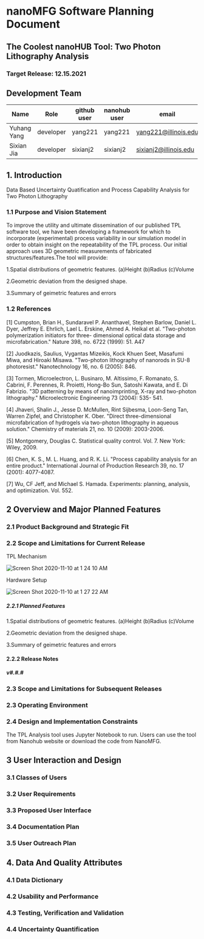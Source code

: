 # nanoMFG Software Planning Document
<!-- Replace text below with long title of project:short-name -->
## The Coolest nanoHUB Tool: Two Photon Lithography Analysis
### Target Release: 12.15.2021 

## Development Team
<!-- Complete table for all team members 
 roles: lead, developer, reviewer
 status: active, inactive
-->
Name | Role | github user | nanohub user | email | status
---|---|---|---|---|---
Yuhang Yang | developer| yang221 | yang221 | yang221@illinois.edu | active
Sixian Jia | developer | sixianj2 | sixianj2| sixianj2@illinois.edu | active



## 1. Introduction
Data Based Uncertainty Quatification and Process Capability Analysis for Two Photon Lithography

### 1.1 Purpose and Vision Statement
<!-- Why are we building this tool?
What is the key benefit
How does it relate to existing tools and existing software?
How does it fit into the overall objectives for the nano **manufacturing** node?
Who will use this software?
-->
To improve the utility and ultimate dissemination of our published TPL software tool, we have been developing a framework for which to incorporate (experimental) process variability in our simulation model in order to obtain insight on the repeatability of the TPL process. Our initial approach uses 3D geometric measurements of fabricated structures/features.The tool will provide:

1.Spatial distributions of geometric features.
(a)Height
(b)Radius
(c)Volume

2.Geometric deviation from the designed shape.

3.Summary of geimetric features and errors

### 1.2 References
<!--List any documents or background material that are relevant.  Links are useful. For instance, a link to a wiki or readme page in the project repository, or link to a uploaded file (doc, pdf, ppt, etc.).-->
 [1] Cumpston, Brian H., Sundaravel P. Ananthavel, Stephen Barlow, Daniel L. Dyer, Jeffrey E.
 Ehrlich, Lael L. Erskine, Ahmed A. Heikal et al. "Two-photon polymerization initiators for three-
 dimensional optical data storage and microfabrication." Nature 398, no. 6722 (1999): 51.
A47

 [2] Juodkazis, Saulius, Vygantas Mizeikis, Kock Khuen Seet, Masafumi Miwa, and Hiroaki Misawa.
 "Two-photon lithography of nanorods in SU-8 photoresist." Nanotechnology 16, no. 6 (2005): 846.
 
 [3] Tormen, Microelectron, L. Businaro, M. Altissimo, F. Romanato, S. Cabrini, F. Perennes, R.
 Proietti, Hong-Bo Sun, Satoshi Kawata, and E. Di Fabrizio. "3D patterning by means of
 nanoimprinting, X-ray and two-photon lithography." Microelectronic Engineering 73 (2004): 535-
 541.
 
 [4] Jhaveri, Shalin J., Jesse D. McMullen, Rint Sijbesma, Loon-Seng Tan, Warren Zipfel, and
 Christopher K. Ober. "Direct three-dimensional microfabrication of hydrogels via two-photon
 lithography in aqueous solution." Chemistry of materials 21, no. 10 (2009): 2003-2006.

[5] Montgomery, Douglas C. Statistical quality control. Vol. 7. New York: Wiley, 2009.
 
 [6] Chen, K. S., M. L. Huang, and R. K. Li. "Process capability analysis for an entire
 product." International Journal of Production Research 39, no. 17 (2001): 4077-4087.
 
 [7] Wu, CF Jeff, and Michael S. Hamada. Experiments: planning, analysis, and optimization. Vol. 552.
 
## 2 Overview and Major Planned Features
<!--Provide and overview characterising this proposed release.  Describe how users will interact with each proposed feature. Include a schematic/diagram to illustrate an overview of proposed software and achitecture componets for the project-->

### 2.1 Product Background and Strategic Fit
<!--Provide context for the proposed product.  Is this a completely new projects, or next version of an existing project? This can include a description of any contextual research, or the status of any existing prototype application.  If this SPD describes a component, describe its relationship to larger system. Can include diagrams.-->


### 2.2 Scope and Limitations for Current Release
<!--List the all planned goals/features for this release.  These should be links to issues.  Add a new subsection for each release.  Equally important, document feature you explicity are not doing at this time-->
TPL Mechanism

![Screen Shot 2020-11-10 at 1 24 10 AM](https://user-images.githubusercontent.com/71730024/98635813-9f4db780-22f3-11eb-9b5f-4cf5a078d7a4.png)


Hardware Setup

![Screen Shot 2020-11-10 at 1 27 22 AM](https://user-images.githubusercontent.com/71730024/98635993-edfb5180-22f3-11eb-8c51-5b5ef39ac003.png)

##### 2.2.1 Planned Features

1.Spatial distributions of geometric features.
(a)Height
(b)Radius
(c)Volume

2.Geometric deviation from the designed shape.

3.Summary of geimetric features and errors
#### 2.2.2 Release Notes 
##### v#.#.#

### 2.3 Scope and Limitations for Subsequent Releases
<!--Short summary of  future envisioned roadmap for subsequent efforts.-->

### 2.3 Operating Environment
<!--Describe the target environment.  Identify components or application that are needed.  Describe technical infrastructure need to support the application.-->

### 2.4 Design and Implementation Constraints
<!--This could include pre-existing code that needs to be incorporated ,a certain programming language or toolkit and software dependencies.  Describe the origin and rationale for each constraint.-->

The TPL Analysis tool uses Jupyter Notebook to run. Users can use the tool from Nanohub website or download the code from NanoMFG.
 
## 3 User Interaction and Design

### 3.1 Classes of Users
<!--Identify classes (types) of users that you anticipate will use the product.  Provide any relevant context about each class that may influence how the product is used: 
The tasks the class of users will perform
Access and privilege level
Features used
Experience level
Type of interaction
Provide links to any user surveys, questionnaires, interviews, feedback or other relevant information.-->

### 3.2 User Requirements
<!-- Provide a list of issue links to document the main set of user requirements to be satisfied by this release.  Use the user requirement template to draft thense issues.  A well written user requirement should be easy to justify (Rational) and should be testable.  List in order of priority as must have, should have or nice to have for each use case. -->

### 3.3 Proposed User Interface
<!--Could include drawn mockups, screenshots of prototypes, comparison to existing software and other descriptions.-->

### 3.4 Documentation Plan
<!-- List planned documentation activities -->

### 3.5 User Outreach Plan
<!-- List upcoming activities designed to elicit user feedback and/or engage new users.  Use issues for activities that will be completed this iteration-->

## 4. Data And Quality Attributes

### 4.1 Data Dictionary
<!--Summarize inputs and outputs for the application.-->

### 4.2 Usability and Performance
<!--Summarize usability requirements such as easy of adoption for new users (eg example data),  inline documentation, avoiding errors, efficient interaction, etc.  Describe performance expectations  and/or document challenges.  Note you can reference user requirements from above if needed. -->

### 4.3 Testing, Verification and Validation
<!--Describe What data is necessary to verify the basic functionality of the application.  Provide a testing plan that includes a list of issues for each planned activity.  Describe data sets that are needed to test validation.-->

### 4.4 Uncertainty Quantification
<!--Identify and document possible sources of uncertainty. Categorize with standard labels, such as parametric, structural, algorithmic, experimental, interpolation.

Develop a plan for measuring and documenting uncertainty, e.g., using forward propagation or inverse UQ, and showing it in the application, if applicable.-->
